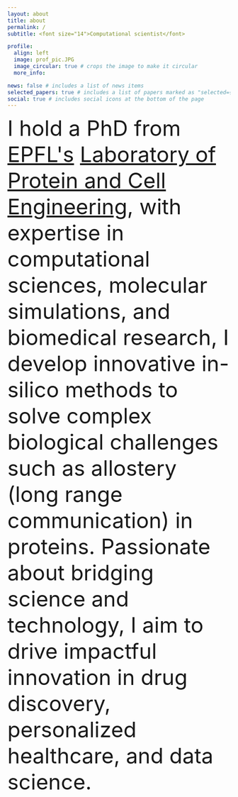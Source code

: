 ```yaml
---
layout: about
title: about
permalink: /
subtitle: <font size="14">Computational scientist</font>

profile:
  align: left
  image: prof_pic.JPG
  image_circular: true # crops the image to make it circular
  more_info: 

news: false # includes a list of news items
selected_papers: true # includes a list of papers marked as "selected={true}"
social: true # includes social icons at the bottom of the page
---
```

<font size="12">  
I hold a PhD from <a href="https://www.epfl.ch/en/" target="_blank" rel="noopener">EPFL's</a> <a href="https://www.epfl.ch/labs/barth-lab/" target="_blank" rel="noopener">Laboratory of Protein and Cell Engineering</a>, with expertise in computational sciences, molecular simulations, and biomedical research, I develop innovative in-silico methods to solve complex biological challenges such as allostery (long range communication) in proteins. Passionate about bridging science and technology, I aim to drive impactful innovation in drug discovery, personalized healthcare, and data science.
</font>
